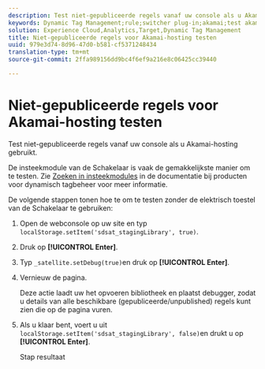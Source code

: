 ```yaml
---
description: Test niet-gepubliceerde regels vanaf uw console als u Akamai-hosting gebruikt.
keywords: Dynamic Tag Management;rule;switcher plug-in;akamai;test akamai;unpublished rules;test unpublished rules;debug rule
solution: Experience Cloud,Analytics,Target,Dynamic Tag Management
title: Niet-gepubliceerde regels voor Akamai-hosting testen
uuid: 979e3d74-8d96-47d0-b581-cf5371248434
translation-type: tm+mt
source-git-commit: 2ffa989156dd9bc4f6ef9a216e8c06425cc39440

---
```



# Niet-gepubliceerde regels voor Akamai-hosting testen

Test niet-gepubliceerde regels vanaf uw console als u Akamai-hosting gebruikt.

De insteekmodule van de Schakelaar is vaak de gemakkelijkste manier om te testen. Zie [Zoeken in insteekmodules](https://marketing.adobe.com/resources/help/en_US/dtm/search_discovery_plugins.html) in de documentatie bij producten voor dynamisch tagbeheer voor meer informatie.

De volgende stappen tonen hoe te om te testen zonder de elektrisch toestel van de Schakelaar te gebruiken:

1. Open de webconsole op uw site en typ `localStorage.setItem('sdsat_stagingLibrary', true)`.
1. Druk op **[!UICONTROL Enter]**.
1. Typ `_satellite.setDebug(true)`en druk op **[!UICONTROL Enter]**.
1. Vernieuw de pagina.

   Deze actie laadt uw het opvoeren bibliotheek en plaatst debugger, zodat u details van alle beschikbare (gepubliceerde/unpublished) regels kunt zien die op de pagina vuren.
1. Als u klaar bent, voert u uit `localStorage.setItem('sdsat_stagingLibrary', false)`en drukt u op **[!UICONTROL Enter]**.

   Stap resultaat
